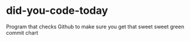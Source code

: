 # did-you-code-today
Program that checks Github to make sure you get that sweet sweet green commit chart
